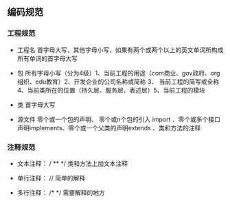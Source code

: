 ## 编码规范

### 工程规范

- 工程名 首字母大写，其他字母小写，如果有两个或两个以上的英文单词所构成所有单词的首字母大写

- 包 所有字母小写（分为4级）1、当前工程的用途（com商业、gov政府、org组织、edu教育）2、开发企业的公司名称或简称 3、 当前工程的简写或全称 4、当前类所在的位置（持久层、服务层、表述层）5、当前工程的模块

- 类 首字母大写

- 源文件   零个或一个包的声明、 零个或n个包的引入 import 、零个或多个接口声明implements、零个或一个父类的声明extends 、类和方法的注释

### 注释规范

- 文本注释： / **   */   类和方法上加文本注释

- 单行注释： //        简单的解释

- 多行注释： /*     */   需要解释的地方


